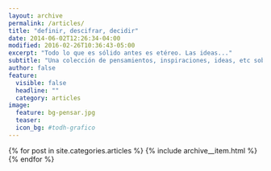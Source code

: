 ```yaml
---
layout: archive
permalink: /articles/
title: "definir, descifrar, decidir"
date: 2014-06-02T12:26:34-04:00
modified: 2016-02-26T10:36:43-05:00
excerpt: "Todo lo que es sólido antes es etéreo. Las ideas..."
subtitle: "Una colección de pensamientos, inspiraciones, ideas, etc sobre todos aquellos temas que me interesan. Todo es mente y luego cualquier otra cosa pero lo primero siempre se manifiesta en lo mental."
author: false
feature:
  visible: false
  headline: ""
  category: articles
image:
  feature: bg-pensar.jpg
  teaser:
  icon_bg: #todh-grafico
---
```


<div class="archive">
{% for post in site.categories.articles %}
  {% include archive__item.html %}
{% endfor %}
</div>
